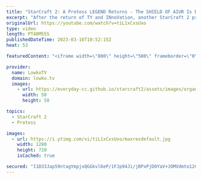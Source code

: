 ```yaml
---
title: "StarCraft 2: A Protoss LEGEND Returns - The SHIELD OF AIUR Is Back! (Best-of-5)"
excerpt: "After the return of TY and INnoVation, another StarCraft 2 pro also decided to come back to the scene: Stats. One of the best Protoss players of all time recently wrapped up his mandatory military service over in South Korea. In this best-of-5 he's facing off against INnoVation.  Support my work: https://patreon.com/lowkotv"
originalUrl: https://youtube.com/watch?v=tiL1xCxsUxo
type: video
length: PT48M55S
publishedDateTime: 2023-03-16T10:52:15Z
heat: 53

featuredContent: "<iframe width=\"800\" height=\"500\" frameborder=\"0\" src=\"https://www.youtube.com/embed/tiL1xCxsUxo\" allow=\"accelerometer; autoplay; encrypted-media; gyroscope; picture-in-picture\" allowfullscreen></iframe>"

provider:
  name: LowkoTV
  domain: lowko.tv
  images:
    - url: https://everyday-cc.github.io/starcraft2/assets/images/organizations/lowko.tv-50x50.jpg
      width: 50
      height: 50

topics:
  - StarCraft 2
  - Protoss

images:
  - url: https://i.ytimg.com/vi/tiL1xCxsUxo/maxresdefault.jpg
    width: 1280
    height: 720
    isCached: true

secured: "I1D33Jap59ntagYmpjxQGGkvl6eP/1FJp94Ji/jBPxPjD0YaV+JOMVdmto12Co/5yvAJAN+Sf6aPLN1lgbqKmNZ5lEe4n7Y0qdF3pGFgGajcXLILwpF38MbVFvAKKVW7AWzIqM+lT67i+3cNFSu76G3V8mCRFACIx7B/PQs53/gmaPZe6K7EFVaBcRaoEGYJvt4gHlGSebox2UxC4KpZtsX2aCFPxkPmjeEL54hvfbJPrjGnUqfEIp4LJLnT9SWATFhDo7GmByFMMWFusZulJCUmicBk09WcfuHo1n50YSisZKUwUr1h5KNElXFMqMvwVKSbDDmVHA+kHJckbLhi4BwgB9T04OiWttpmJbc3JzD/xPCufmZVHLepE1DJBFqiSSYDbTVia9LWnV6TmEMCzvnnfBaEb8P/ElcxJA3poX8=;O4r416bgeUWiA5/EbazQ9w=="
---
```


